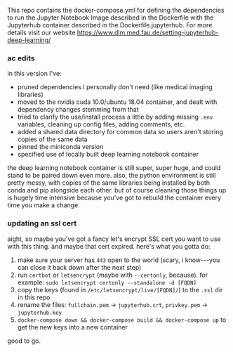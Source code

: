 This repo contains the docker-compose.yml for defining the dependencies to run the Jupyter Notebook Image described in the Dockerfile
with the Jupyterhub container described in the Dockerfile.jupyterhub.
For more details visit our website https://www.dlm.med.fau.de/setting-jupyterhub-deep-learning/


### ac edits

in this version I've:
* pruned dependencies I personally don't need (like medical imaging libraries)
* moved to the nvidia cuda 10.0/ubuntu 18.04 container, and dealt with dependency changes stemming from that
* tried to clarify the use/install process a little by adding missing `.env` variables, cleaning up config files, adding comments, etc.
* added a shared data directory for common data so users aren't storing copies of the same data
* pinned the miniconda version
* specified use of locally built deep learning notebook container

the deep learning notebook container is still super, super huge, and could stand to be paired down even more. also, the python environment is still pretty messy, with copies of the same libraries being installed by both conda and pip alongside each other. but of course cleaning those things up is hugely time intensive because you've got to rebuild the container every time you make a change.

### updating an ssl cert

aight, so maybe you've got a fancy let's encrypt SSL cert you want to use with this thing. and maybe that cert expired. here's what you gotta do:

1. make sure your server has `443` open to the world (scary, i know---you can close it back down after the next step)
1. run `certbot` or `letsencrypt` (maybe with `--certonly`, because). for example: `sudo letsencrypt certonly --standalone -d [FQDN]`
2. copy the keys (found in `/etc/letsencrypt/live/[FQDN]/`) to the `.ssl` dir in this repo
3. rename the files: `fullchain.pem` -> `jupyterhub.crt`, `privkey.pem` -> `jupyterhub.key`
4. `docker-compose down && docker-compose build && docker-compose up` to get the new keys into a new container

good to go. 
